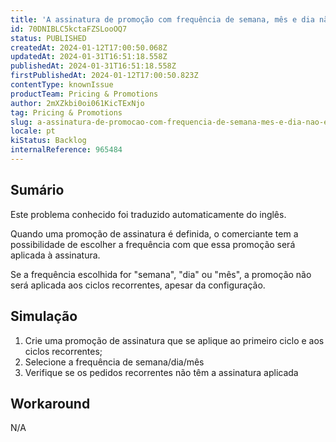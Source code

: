 ```yaml
---
title: 'A assinatura de promoção com frequência de semana, mês e dia não está funcionando em ciclos recorrentes'
id: 70DNIBLC5kctaFZSLooOQ7
status: PUBLISHED
createdAt: 2024-01-12T17:00:50.068Z
updatedAt: 2024-01-31T16:51:18.558Z
publishedAt: 2024-01-31T16:51:18.558Z
firstPublishedAt: 2024-01-12T17:00:50.823Z
contentType: knownIssue
productTeam: Pricing & Promotions
author: 2mXZkbi0oi061KicTExNjo
tag: Pricing & Promotions
slug: a-assinatura-de-promocao-com-frequencia-de-semana-mes-e-dia-nao-esta-funcionando-em-ciclos-recorrentes
locale: pt
kiStatus: Backlog
internalReference: 965484
---
```


## Sumário

<div class="alert alert-info">
  <p>Este problema conhecido foi traduzido automaticamente do inglês.</p>
</div>


Quando uma promoção de assinatura é definida, o comerciante tem a possibilidade de escolher a frequência com que essa promoção será aplicada à assinatura.

Se a frequência escolhida for "semana", "dia" ou "mês", a promoção não será aplicada aos ciclos recorrentes, apesar da configuração.

## Simulação



1. Crie uma promoção de assinatura que se aplique ao primeiro ciclo e aos ciclos recorrentes;
2. Selecione a frequência de semana/dia/mês
3. Verifique se os pedidos recorrentes não têm a assinatura aplicada

## Workaround


N/A


